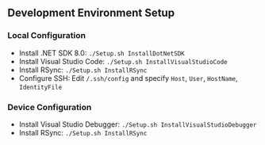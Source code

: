 ## Development Environment Setup

### Local Configuration
- Install .NET SDK 8.0: `./Setup.sh InstallDotNetSDK`
- Install Visual Studio Code: `./Setup.sh InstallVisualStudioCode`
- Install RSync: `./Setup.sh InstallRSync`
- Configure SSH: Edit `/.ssh/config` and specify `Host`, `User`, `HostName`, `IdentityFile`

### Device Configuration
- Install Visual Studio Debugger: `./Setup.sh InstallVisualStudioDebugger`
- Install RSync: `./Setup.sh InstallRSync`